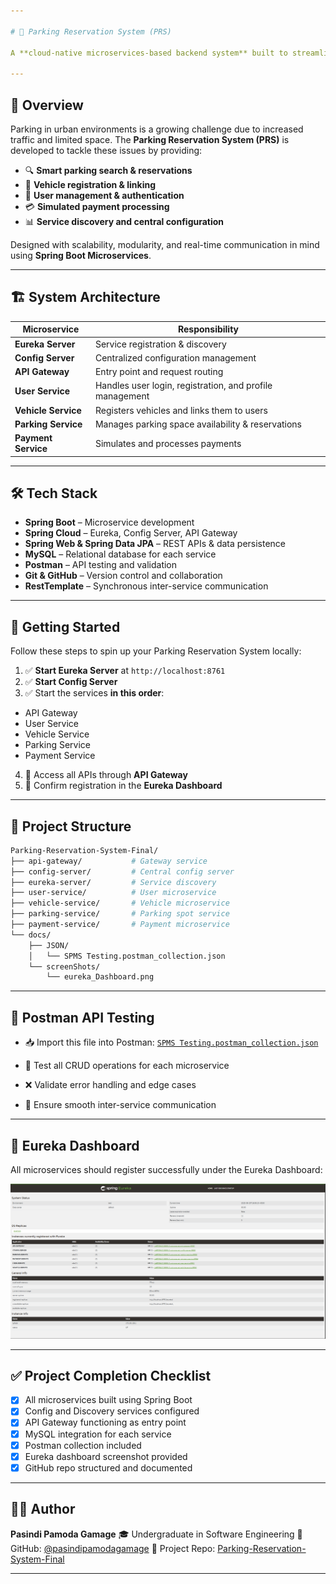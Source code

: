 ```yaml
---

# 🚗 Parking Reservation System (PRS)

A **cloud-native microservices-based backend system** built to streamline modern urban parking with real-time space management, vehicle registration, user control, and secure payment simulation.

---
```


## 📘 Overview

Parking in urban environments is a growing challenge due to increased traffic and limited space. The **Parking Reservation System (PRS)** is developed to tackle these issues by providing:

* 🔍 **Smart parking search & reservations**
* 🚙 **Vehicle registration & linking**
* 👤 **User management & authentication**
* 💳 **Simulated payment processing**
* 📊 **Service discovery and central configuration**

Designed with scalability, modularity, and real-time communication in mind using **Spring Boot Microservices**.

---

## 🏗️ System Architecture

| Microservice        | Responsibility                                           |
| ------------------- | -------------------------------------------------------- |
| **Eureka Server**   | Service registration & discovery                         |
| **Config Server**   | Centralized configuration management                     |
| **API Gateway**     | Entry point and request routing                          |
| **User Service**    | Handles user login, registration, and profile management |
| **Vehicle Service** | Registers vehicles and links them to users               |
| **Parking Service** | Manages parking space availability & reservations        |
| **Payment Service** | Simulates and processes payments                         |

---

## 🛠️ Tech Stack

* **Spring Boot** – Microservice development
* **Spring Cloud** – Eureka, Config Server, API Gateway
* **Spring Web & Spring Data JPA** – REST APIs & data persistence
* **MySQL** – Relational database for each service
* **Postman** – API testing and validation
* **Git & GitHub** – Version control and collaboration
* **RestTemplate** – Synchronous inter-service communication

---

## 🚀 Getting Started

Follow these steps to spin up your Parking Reservation System locally:

1. ✅ **Start Eureka Server** at `http://localhost:8761`
2. ✅ **Start Config Server**
3. ✅ Start the services **in this order**:

  * API Gateway
  * User Service
  * Vehicle Service
  * Parking Service
  * Payment Service
4. 🔁 Access all APIs through **API Gateway**
5. 👀 Confirm registration in the **Eureka Dashboard**

---

## 📁 Project Structure

```bash
Parking-Reservation-System-Final/
├── api-gateway/           # Gateway service
├── config-server/         # Central config server
├── eureka-server/         # Service discovery
├── user-service/          # User microservice
├── vehicle-service/       # Vehicle microservice
├── parking-service/       # Parking spot service
├── payment-service/       # Payment microservice
└── docs/
    ├── JSON/
    │   └── SPMS Testing.postman_collection.json
    └── screenShots/
        └── eureka_Dashboard.png
```

---

## 🧪 Postman API Testing

* 📥 Import this file into Postman:
  [`SPMS Testing.postman_collection.json`](./docs/JSON/SPMS%20Testing.postman_collection.json)

* 🔄 Test all CRUD operations for each microservice

* ❌ Validate error handling and edge cases

* 🔗 Ensure smooth inter-service communication

---

## 📸 Eureka Dashboard

All microservices should register successfully under the Eureka Dashboard:

![Eureka Dashboard](./docs/screenShots/eureka_Dashboard.png)

---

## ✅ Project Completion Checklist

* [x] All microservices built using Spring Boot
* [x] Config and Discovery services configured
* [x] API Gateway functioning as entry point
* [x] MySQL integration for each service
* [x] Postman collection included
* [x] Eureka dashboard screenshot provided
* [x] GitHub repo structured and documented

---

## 👨‍💻 Author

**Pasindi Pamoda Gamage**
🎓 Undergraduate in Software Engineering
📁 GitHub: [@pasindipamodagamage](https://github.com/pasindipamodagamage)
🔗 Project Repo: [Parking-Reservation-System-Final](https://github.com/pasindipamodagamage/Parking-Reservation-System-Final.git)

---